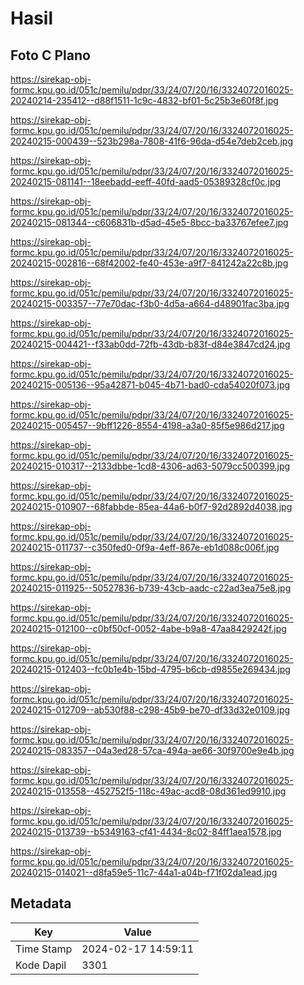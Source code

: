 # Hasil

## Foto C Plano

https://sirekap-obj-formc.kpu.go.id/051c/pemilu/pdpr/33/24/07/20/16/3324072016025-20240214-235412--d88f1511-1c9c-4832-bf01-5c25b3e60f8f.jpg

https://sirekap-obj-formc.kpu.go.id/051c/pemilu/pdpr/33/24/07/20/16/3324072016025-20240215-000439--523b298a-7808-41f6-96da-d54e7deb2ceb.jpg

https://sirekap-obj-formc.kpu.go.id/051c/pemilu/pdpr/33/24/07/20/16/3324072016025-20240215-081141--18eebadd-eeff-40fd-aad5-05389328cf0c.jpg

https://sirekap-obj-formc.kpu.go.id/051c/pemilu/pdpr/33/24/07/20/16/3324072016025-20240215-081344--c606831b-d5ad-45e5-8bcc-ba33767efee7.jpg

https://sirekap-obj-formc.kpu.go.id/051c/pemilu/pdpr/33/24/07/20/16/3324072016025-20240215-002816--68f42002-fe40-453e-a9f7-841242a22c8b.jpg

https://sirekap-obj-formc.kpu.go.id/051c/pemilu/pdpr/33/24/07/20/16/3324072016025-20240215-003357--77e70dac-f3b0-4d5a-a664-d48901fac3ba.jpg

https://sirekap-obj-formc.kpu.go.id/051c/pemilu/pdpr/33/24/07/20/16/3324072016025-20240215-004421--f33ab0dd-72fb-43db-b83f-d84e3847cd24.jpg

https://sirekap-obj-formc.kpu.go.id/051c/pemilu/pdpr/33/24/07/20/16/3324072016025-20240215-005136--95a42871-b045-4b71-bad0-cda54020f073.jpg

https://sirekap-obj-formc.kpu.go.id/051c/pemilu/pdpr/33/24/07/20/16/3324072016025-20240215-005457--9bff1226-8554-4198-a3a0-85f5e986d217.jpg

https://sirekap-obj-formc.kpu.go.id/051c/pemilu/pdpr/33/24/07/20/16/3324072016025-20240215-010317--2133dbbe-1cd8-4306-ad63-5079cc500399.jpg

https://sirekap-obj-formc.kpu.go.id/051c/pemilu/pdpr/33/24/07/20/16/3324072016025-20240215-010907--68fabbde-85ea-44a6-b0f7-92d2892d4038.jpg

https://sirekap-obj-formc.kpu.go.id/051c/pemilu/pdpr/33/24/07/20/16/3324072016025-20240215-011737--c350fed0-0f9a-4eff-867e-eb1d088c006f.jpg

https://sirekap-obj-formc.kpu.go.id/051c/pemilu/pdpr/33/24/07/20/16/3324072016025-20240215-011925--50527836-b739-43cb-aadc-c22ad3ea75e8.jpg

https://sirekap-obj-formc.kpu.go.id/051c/pemilu/pdpr/33/24/07/20/16/3324072016025-20240215-012100--c0bf50cf-0052-4abe-b9a8-47aa8429242f.jpg

https://sirekap-obj-formc.kpu.go.id/051c/pemilu/pdpr/33/24/07/20/16/3324072016025-20240215-012403--fc0b1e4b-15bd-4795-b6cb-d9855e269434.jpg

https://sirekap-obj-formc.kpu.go.id/051c/pemilu/pdpr/33/24/07/20/16/3324072016025-20240215-012709--ab530f88-c298-45b9-be70-df33d32e0109.jpg

https://sirekap-obj-formc.kpu.go.id/051c/pemilu/pdpr/33/24/07/20/16/3324072016025-20240215-083357--04a3ed28-57ca-494a-ae66-30f9700e9e4b.jpg

https://sirekap-obj-formc.kpu.go.id/051c/pemilu/pdpr/33/24/07/20/16/3324072016025-20240215-013558--452752f5-118c-49ac-acd8-08d361ed9910.jpg

https://sirekap-obj-formc.kpu.go.id/051c/pemilu/pdpr/33/24/07/20/16/3324072016025-20240215-013739--b5349163-cf41-4434-8c02-84ff1aea1578.jpg

https://sirekap-obj-formc.kpu.go.id/051c/pemilu/pdpr/33/24/07/20/16/3324072016025-20240215-014021--d8fa59e5-11c7-44a1-a04b-f71f02da1ead.jpg


## Metadata

| Key        | Value               |
| ---------- | ------------------- |
| Time Stamp | 2024-02-17 14:59:11 |
| Kode Dapil | 3301                |



